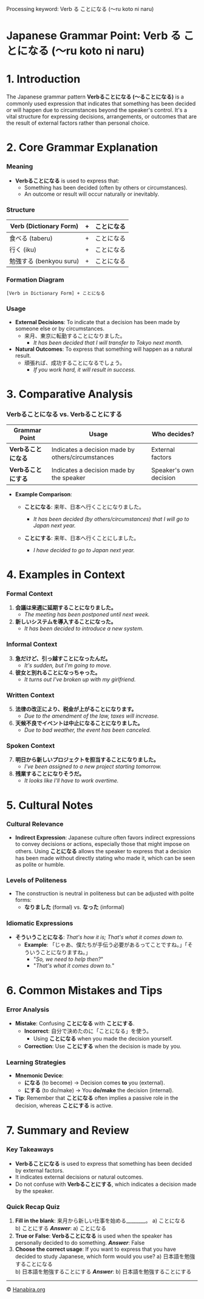 Processing keyword: Verb る ことになる (〜ru koto ni naru)
# Japanese Grammar Point: Verb る ことになる (〜ru koto ni naru)
# 1. Introduction
The Japanese grammar pattern **Verbることになる (〜ることになる)** is a commonly used expression that indicates that something has been decided or will happen due to circumstances beyond the speaker's control. It's a vital structure for expressing decisions, arrangements, or outcomes that are the result of external factors rather than personal choice.
# 2. Core Grammar Explanation
### Meaning
- **Verbることになる** is used to express that:
  - Something has been decided (often by others or circumstances).
  - An outcome or result will occur naturally or inevitably.
### Structure
| **Verb (Dictionary Form)** | + | **ことになる** |
|----------------------------|----|--------------|
| 食べる (taberu)             | + | ことになる     |
| 行く (iku)                 | + | ことになる     |
| 勉強する (benkyou suru)     | + | ことになる     |
### Formation Diagram
```
[Verb in Dictionary Form] + ことになる
```
### Usage
- **External Decisions**: To indicate that a decision has been made by someone else or by circumstances.
  - 来月、東京に転勤することになりました。
    - *It has been decided that I will transfer to Tokyo next month.*
- **Natural Outcomes**: To express that something will happen as a natural result.
  - 頑張れば、成功することになるでしょう。
    - *If you work hard, it will result in success.*
# 3. Comparative Analysis
### Verbることになる vs. Verbることにする
| **Grammar Point**           | **Usage**                                    | **Who decides?**      |
|-----------------------------|----------------------------------------------|-----------------------|
| **Verbることになる**        | Indicates a decision made by others/circumstances | External factors      |
| **Verbることにする**        | Indicates a decision made by the speaker        | Speaker's own decision |
- **Example Comparison**:
  - **ことになる**: 来年、日本へ行くことになりました。
    - *It has been decided (by others/circumstances) that I will go to Japan next year.*
  
  - **ことにする**: 来年、日本へ行くことにしました。
    - *I have decided to go to Japan next year.*
# 4. Examples in Context
### Formal Context
1. **会議は来週に延期することになりました。**
   - *The meeting has been postponed until next week.*
2. **新しいシステムを導入することになった。**
   - *It has been decided to introduce a new system.*
### Informal Context
3. **急だけど、引っ越すことになったんだ。**
   - *It's sudden, but I'm going to move.*
4. **彼女と別れることになっちゃった。**
   - *It turns out I've broken up with my girlfriend.*
### Written Context
5. **法律の改正により、税金が上がることになります。**
   - *Due to the amendment of the law, taxes will increase.*
6. **天候不良でイベントは中止になることになりました。**
   - *Due to bad weather, the event has been canceled.*
### Spoken Context
7. **明日から新しいプロジェクトを担当することになりました。**
   - *I've been assigned to a new project starting tomorrow.*
8. **残業することになりそうだ。**
   - *It looks like I'll have to work overtime.*
# 5. Cultural Notes
### Cultural Relevance
- **Indirect Expression**: Japanese culture often favors indirect expressions to convey decisions or actions, especially those that might impose on others. Using **ことになる** allows the speaker to express that a decision has been made without directly stating who made it, which can be seen as polite or humble.
### Levels of Politeness
- The construction is neutral in politeness but can be adjusted with polite forms:
  - **なりました** (formal) vs. **なった** (informal)
### Idiomatic Expressions
- **そういうことになる**: *That's how it is; That's what it comes down to.*
  - **Example**: 「じゃあ、僕たちが手伝う必要があるってことですね。」「そういうことになりますね。」
    - "*So, we need to help then?*"
    - "*That's what it comes down to.*"
# 6. Common Mistakes and Tips
### Error Analysis
- **Mistake**: Confusing **ことになる** with **ことにする**.
  - **Incorrect**: 自分で決めたのに「ことになる」を使う。
    - Using **ことになる** when you made the decision yourself.
  - **Correction**: Use **ことにする** when the decision is made by you.
### Learning Strategies
- **Mnemonic Device**:
  - **になる** (to become) → Decision comes **to** you (external).
  - **にする** (to do/make) → You **do/make** the decision (internal).
- **Tip**: Remember that **ことになる** often implies a passive role in the decision, whereas **ことにする** is active.
# 7. Summary and Review
### Key Takeaways
- **Verbることになる** is used to express that something has been decided by external factors.
- It indicates external decisions or natural outcomes.
- Do not confuse with **Verbることにする**, which indicates a decision made by the speaker.
### Quick Recap Quiz
1. **Fill in the blank**:
   来月から新しい仕事を始める________。
   a) ことになる  
   b) ことにする
   ***Answer***: a) ことになる
2. **True or False**:
   **Verbることになる** is used when the speaker has personally decided to do something.
   ***Answer***: False
3. **Choose the correct usage**:
   If you want to express that you have decided to study Japanese, which form would you use?
   a) 日本語を勉強することになる  
   b) 日本語を勉強することにする
   ***Answer***: b) 日本語を勉強することにする


---

© [Hanabira.org](https://hanabira.org)
